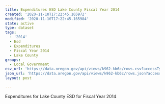 ```yaml
---
title: Expenditures ESD Lake County Fiscal Year 2014
created: '2020-11-10T17:22:45.165972'
modified: '2020-11-10T17:22:45.165984'
state: active
type: dataset
tags:
  - '2014'
  - Esd
  - Expenditures
  - Fiscal Year 2014
  - Lake County
groups:
  - Local Government
csv_url: 'https://data.oregon.gov/api/views/k962-kb6c/rows.csv?accessType=DOWNLOAD'
json_url: 'https://data.oregon.gov/api/views/k962-kb6c/rows.json?accessType=DOWNLOAD'
layout: post

---
```

Expenditures for Lake County ESD for Fiscal Year 2014
